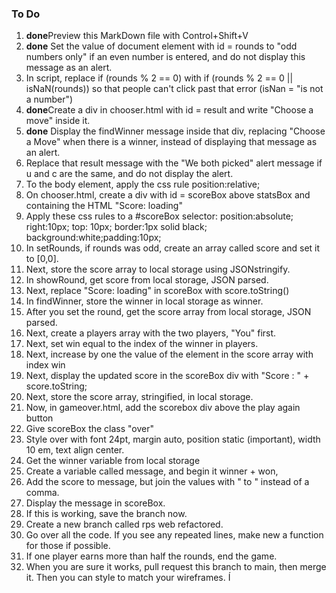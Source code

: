 ### To Do

1. **done**Preview this MarkDown file with Control+Shift+V
1. **done** Set the value of document element with id = rounds to "odd numbers only" if an even number is entered, and do not display this message as an alert.
1. In script, replace if (rounds % 2 == 0) with if (rounds % 2 == 0 || isNaN(rounds)) so that people can't click past that error (isNan = "is not a number")
1. **done**Create a div in chooser.html with id = result and write "Choose a move" inside it. 
1. **done** Display the findWinner message inside that div, replacing "Choose a Move" when there is a winner, instead of displaying that message as an alert. 
1. Replace that result message with the "We both picked" alert message if u and c are the same, and do not display the alert. 
1. To the body element, apply the css rule position:relative;
1. On chooser.html, create a div with id = scoreBox above statsBox and containing the HTML "Score: loading"
1. Apply these css rules to a #scoreBox selector:  position:absolute; right:10px; top: 10px; border:1px solid black; background:white;padding:10px;
1. In setRounds, if rounds was odd, create an array called score and set it to [0,0]. 
1. Next, store the score array to local storage using JSONstringify.
1. In showRound, get score from local storage, JSON parsed.
1. Next, replace "Score: loading" in scoreBox with score.toString()
1. In findWinner, store the winner in local storage as winner.
1. After you set the round, get the score array from local storage, JSON parsed. 
1. Next, create a players array with the two players, "You" first. 
1. Next, set win equal to the index of the winner in players.
1. Next, increase by one the value of the element in the score array with index win
1. Next, display the updated score in the scoreBox div with "Score : " + score.toString;
1. Next, store the score array, stringified, in local storage.
1. Now, in gameover.html, add the scorebox div above the play again button
1. Give scoreBox the class "over" 
1. Style over with font 24pt, margin auto, position static (important), width 10 em, text align center.
1. Get the winner variable from local storage
1. Create a variable called message, and begin it winner + won, 
1. Add the score to message, but join the values with " to " instead of a comma. 
1. Display the message in scoreBox. 
1. If this is working, save the branch now. 
1. Create a new branch called rps web refactored. 
1. Go over all the code.  If you see any repeated lines, make new a function for those if possible.  
1. If one player earns more than half the rounds, end the game.
1. When you are sure it works, pull request this branch to main, then merge it.  Then you can style to match your wireframes. Í
